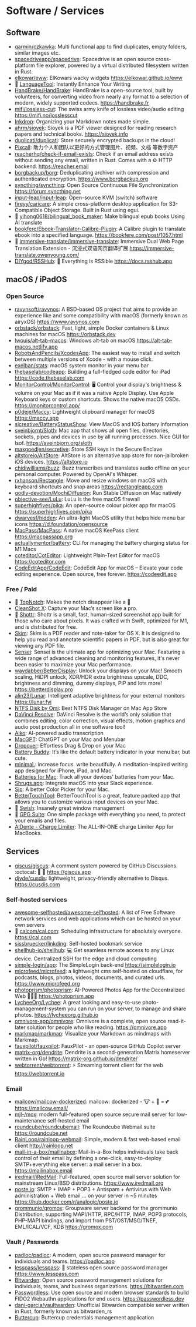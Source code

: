 # Software / Services

## Software

- [qarmin/czkawka](https://github.com/qarmin/czkawka): Multi functional app to
  find duplicates, empty folders, similar images etc.
- [spacedriveapp/spacedrive](https://github.com/spacedriveapp/spacedrive):
  Spacedrive is an open source cross-platform file explorer, powered by a
  virtual distributed filesystem written in Rust.
- [elkowar/eww](https://github.com/elkowar/eww): ElKowars wacky widgets
  <https://elkowar.github.io/eww>
- 🌟 [LanguageTool](https://languagetool.org): Instantly Enhance Your Writing
- [HandBrake/HandBrake](https://github.com/HandBrake/HandBrake): HandBrake is a
  open-source tool, built by volunteers, for converting video from nearly any
  format to a selection of modern, widely supported codecs.
  <https://handbrake.fr>
- [mifi/lossless-cut](https://github.com/mifi/lossless-cut): The swiss army
  knife of lossless video/audio editing <https://mifi.no/losslesscut>
- [Inkdrop](https://www.inkdrop.app): Organizing your Markdown notes made
  simple.
- [ahrm/sioyek](https://github.com/ahrm/sioyek): Sioyek is a PDF viewer designed
  for reading research papers and technical books. <https://sioyek.info>
- [duplicati/duplicati](https://github.com/duplicati/duplicati): Store securely
  encrypted backups in the cloud!
- [Pixcall](https://pixcall.com): 助力个人和团队以更好的方式管理图片、视频、文档
  等数字资产
- [reacherhq/check-if-email-exists](https://github.com/reacherhq/check-if-email-exists):
  Check if an email address exists without sending any email, written in Rust.
  Comes with a ⚙️ HTTP backend. <https://reacher.email>
- [borgbackup/borg](https://github.com/borgbackup/borg): Deduplicating archiver
  with compression and authenticated encryption. <https://www.borgbackup.org>
- [syncthing/syncthing](https://github.com/syncthing/syncthing): Open Source
  Continuous File Synchronization <https://forum.syncthing.net>
- [input-leap/input-leap](https://github.com/input-leap/input-leap): Open-source
  KVM (switch) software
- [fireyy/caricare](https://github.com/fireyy/caricare): A simple cross-platform
  desktop application for S3-Compatible Object Storage. Built in Rust using
  egui.
- 🌟
  [yihong0618/bilingual_book_maker](https://github.com/yihong0618/bilingual_book_maker):
  Make bilingual epub books Using AI translate
- [bookfere/Ebook-Translator-Calibre-Plugin](https://github.com/bookfere/Ebook-Translator-Calibre-Plugin):
  A Calibre plugin to translate ebook into a specified language.
  <https://bookfere.com/post/1057.html>
- 🌟
  [immersive-translate/immersive-translate](https://github.com/immersive-translate/immersive-translate):
  Immersive Dual Web Page Translation Extension - 沉浸式双语网页翻译扩展
  <https://immersive-translate.owenyoung.com/>
- [DIYgod/RSSHub](https://github.com/DIYgod/RSSHub): 🍰 Everything is RSSible
  <https://docs.rsshub.app>

## macOS / iPadOS

### Open Source

- [ravynsoft/ravynos](https://github.com/ravynsoft/ravynos): A BSD-based OS
  project that aims to provide an experience like and some compatibility with
  macOS (formerly known as airyxOS) <https://www.ravynos.com>
- [orbstack/orbstack](https://github.com/orbstack/orbstack): Fast, light, simple
  Docker containers & Linux machines for macOS <https://orbstack.dev>
- [lwouis/alt-tab-macos](https://github.com/lwouis/alt-tab-macos): Windows
  alt-tab on macOS <https://alt-tab-macos.netlify.app>
- [RobotsAndPencils/XcodesApp](https://github.com/RobotsAndPencils/XcodesApp):
  The easiest way to install and switch between multiple versions of Xcode -
  with a mouse click.
- [exelban/stats](https://github.com/exelban/stats): macOS system monitor in
  your menu bar
- [thebaselab/codeapp](https://github.com/thebaselab/codeapp): Building a
  full-fledged code editor for iPad <https://code.thebaselab.com>
- [MonitorControl/MonitorControl](https://github.com/MonitorControl/MonitorControl):
  🖥 Control your display's brightness & volume on your Mac as if it was a native
  Apple Display. Use Apple Keyboard keys or custom shortcuts. Shows the native
  macOS OSDs. <https://monitorcontrol.app/>
- [p0deje/Maccy](https://github.com/p0deje/Maccy): Lightweight clipboard manager
  for macOS <https://maccy.app>
- [sicreative/BatteryStatusShow](https://github.com/sicreative/BatteryStatusShow):
  View MacOS and IOS battery Information
- [sveinbjornt/Sloth](https://github.com/sveinbjornt/Sloth): Mac app that shows
  all open files, directories, sockets, pipes and devices in use by all running
  processes. Nice GUI for lsof. <https://sveinbjorn.org/sloth>
- [maxgoedjen/secretive](https://github.com/maxgoedjen/secretive): Store SSH
  keys in the Secure Enclave
- [altstoreio/AltStore](https://github.com/altstoreio/AltStore): AltStore is an
  alternative app store for non-jailbroken iOS devices. <https://altstore.io>
- [chidiwilliams/buzz](https://github.com/chidiwilliams/buzz): Buzz transcribes
  and translates audio offline on your personal computer. Powered by OpenAI's
  Whisper.
- [rxhanson/Rectangle](https://github.com/rxhanson/Rectangle): Move and resize
  windows on macOS with keyboard shortcuts and snap areas
  <https://rectangleapp.com>
- [godly-devotion/MochiDiffusion](https://github.com/godly-devotion/MochiDiffusion):
  Run Stable Diffusion on Mac natively
- [objective-see/LuLu](https://github.com/objective-see/LuLu): LuLu is the free
  macOS firewall
- [superhighfives/pika](https://github.com/superhighfives/pika): An open-source
  colour picker app for macOS <https://superhighfives.com/pika>
- [dwarvesf/hidden](https://github.com/dwarvesf/hidden): An ultra-light MacOS
  utility that helps hide menu bar icons <https://d.foundation/opensource>
- [MacPass/MacPass](https://github.com/MacPass/MacPass): A native macOS KeePass
  client <https://macpassapp.org>
- [actuallymentor/battery](https://github.com/actuallymentor/battery): CLI for
  managing the battery charging status for M1 Macs
- [coteditor/CotEditor](https://github.com/coteditor/CotEditor): Lightweight
  Plain-Text Editor for macOS <https://coteditor.com>
- [CodeEditApp/CodeEdit](https://github.com/CodeEditApp/CodeEdit): CodeEdit App
  for macOS – Elevate your code editing experience. Open source, free forever.
  <https://codeedit.app>

### Free / Paid

- 🌟 [TopNotch](https://topnotch.app): Makes the notch disappear like a 🥷
- [CleanShot X](https://cleanshot.com): Capture your Mac’s screen like a pro.
- 🌟 [Shottr](https://shottr.cc): Shottr is a small, fast, human-sized
  screenshot app built for those who care about pixels. It was crafted with
  Swift, optimized for M1, and is distributed for free.
- [Skim](https://skim-app.sourceforge.io): Skim is a PDF reader and note-taker
  for OS X. It is designed to help you read and annotate scientific papers in
  PDF, but is also great for viewing any PDF file.
- [Sensei](https://cindori.com/sensei): Sensei is the ultimate app for
  optimizing your Mac. Featuring a wide range of advanced cleaning and
  monitoring features, it's never been easier to maximize your Mac performance.
- [waydabber/BetterDisplay](https://github.com/waydabber/BetterDisplay): Unlock
  your displays on your Mac! Smooth scaling, HiDPI unlock, XDR/HDR extra
  brightness upscale, DDC, brightness and dimming, dummy displays, PIP and lots
  more! <https://betterdisplay.pro>
- [alin23/Lunar](https://github.com/alin23/Lunar): Intelligent adaptive
  brightness for your external monitors <https://lunar.fyi>
- [NTFS Disk by Omi](https://omiapps.com/product/1585757563): Best NTFS Disk
  Manager on Mac App Store
- [DaVinci Resolve](https://www.blackmagicdesign.com/products/davinciresolve):
  DaVinci Resolve is the world’s only solution that combines editing, color
  correction, visual effects, motion graphics and audio post production all in
  one software tool!
- [Aiko](https://sindresorhus.com/aiko): AI-powered audio transcription
- [MacGPT](https://www.macgpt.com): ChatGPT on your Mac and Menubar
- [Dropover](https://dropoverapp.com): Effortless Drag & Drop on your Mac
- [Battery Buddy](https://batterybuddy.app): It’s like the default battery
  indicator in your menu bar, but cute.
- [minimal.](https://minimal.app): increase focus. write beautifully. A
  meditation-inspired writing app designed for iPhone, iPad, and Mac.
- [Batteries for Mac](https://www.fadel.io/batteries): Track all your devices'
  batteries from your Mac.
- [Shrugs.app](https://shrugs.app): Integrate macOS into your Slack experience.
- [Sip](https://sipapp.io/): A better Color Picker for your Mac.
- [BetterTouchTool](https://folivora.ai/): BetterTouchTool is a great, feature
  packed app that allows you to customize various input devices on your Mac.
- 🌟 [Swish](https://highlyopinionated.co/swish/): Insanely great window
  management
- 🌟 [GPG Suite](https://gpgtools.org/): One simple package with everything you
  need, to protect your emails and files.
- [AlDente - Charge Limiter](https://apphousekitchen.com/): The ALL-IN-ONE
  charge Limiter App for MacBooks.

## Services

- [giscus/giscus](https://github.com/giscus/giscus): A comment system powered by
  GitHub Discussions. :octocat: 💬 💎 <https://giscus.app>
- [djyde/cusdis](https://github.com/djyde/cusdis): lightweight, privacy-friendly
  alternative to Disqus. <https://cusdis.com>

### Self-hosted services

- [awesome-selfhosted/awesome-selfhosted](https://github.com/awesome-selfhosted/awesome-selfhosted):
  A list of Free Software network services and web applications which can be
  hosted on your own servers
- 🌟 [calcom/cal.com](https://github.com/calcom/cal.com): Scheduling
  infrastructure for absolutely everyone. <https://cal.com>
- [sissbruecker/linkding](https://github.com/sissbruecker/linkding): Self-hosted
  bookmark service
- [shellhub-io/shellhub](https://github.com/shellhub-io/shellhub): 💻 Get
  seamless remote access to any Linux device. Centralized SSH for the edge and
  cloud computing
- [simple-login/app](https://github.com/simple-login/app): The SimpleLogin
  back-end <https://simplelogin.io>
- [microfeed/microfeed](https://github.com/microfeed/microfeed): a lightweight
  cms self-hosted on cloudflare, for podcasts, blogs, photos, videos, documents,
  and curated urls. <https://www.microfeed.org>
- [photoprism/photoprism](https://github.com/photoprism/photoprism): AI-Powered
  Photos App for the Decentralized Web 🌈💎✨ <https://photoprism.app>
- [LycheeOrg/Lychee](https://github.com/LycheeOrg/Lychee): A great looking and
  easy-to-use photo-management-system you can run on your server, to manage and
  share photos. <https://lycheeorg.github.io>
- [omnivore-app/omnivore](https://github.com/omnivore-app/omnivore): Omnivore is
  a complete, open source read-it-later solution for people who like reading.
  <https://omnivore.app>
- [markmap/markmap](https://github.com/markmap/markmap): Visualize your Markdown
  as mindmaps with Markmap.
- [fauxpilot/fauxpilot](https://github.com/fauxpilot/fauxpilot): FauxPilot - an
  open-source GitHub Copilot server
- [matrix-org/dendrite](https://github.com/matrix-org/dendrite): Dendrite is a
  second-generation Matrix homeserver written in Go!
  <https://matrix-org.github.io/dendrite/>
- [webtorrent/webtorrent](https://github.com/webtorrent/webtorrent): ⚡️
  Streaming torrent client for the web <https://webtorrent.io>

### Email

- [mailcow/mailcow-dockerized](https://github.com/mailcow/mailcow-dockerized):
  mailcow: dockerized - 🐮 + 🐋 = 💕 <https://mailcow.email/>
- [mjl-/mox](https://github.com/mjl-/mox): modern full-featured open source
  secure mail server for low-maintenance self-hosted email
- [roundcube/roundcubemail](https://github.com/roundcube/roundcubemail): The
  Roundcube Webmail suite <https://roundcube.net>
- [RainLoop/rainloop-webmail](https://github.com/RainLoop/rainloop-webmail):
  Simple, modern & fast web-based email client <http://rainloop.net>
- [mail-in-a-box/mailinabox](https://github.com/mail-in-a-box/mailinabox):
  Mail-in-a-Box helps individuals take back control of their email by defining a
  one-click, easy-to-deploy SMTP+everything else server: a mail server in a box.
  <https://mailinabox.email>
- [iredmail/iRedMail](https://github.com/iredmail/iRedMail): Full-featured, open
  source mail server solution for mainstream Linux/BSD distributions.
  <https://www.iredmail.org>
- [poste.io](https://poste.io): SMTP + IMAP + POP3 + Antispam + Antivirus with
  Web administration + Web email ... on your server in ~5 minutes
  <https://hub.docker.com/r/analogic/poste.io>
- [grommunio/gromox](https://github.com/grommunio/gromox): Groupware server
  backend for the grommunio Distribution, supporting MAPI/HTTP, RPC/HTTP, IMAP,
  POP3 protocols, PHP-MAPI bindings, and import from PST/OST/MSG/TNEF,
  EML/ICAL/VCF, KDB <https://gromox.com>

### Vault / Passwords

- [padloc/padloc](https://github.com/padloc/padloc): A modern, open source
  password manager for individuals and teams. <https://padloc.app>
- [lesspass/lesspass](https://github.com/lesspass/lesspass): 🔑 stateless open
  source password manager <https://www.lesspass.com>
- [Bitwarden](https://github.com/bitwarden): Open source password management
  solutions for individuals, teams, and business organizations.
  <https://bitwarden.com>
- [Passwordless](https://github.com/passwordless): Use open source and modern
  browser standards to build FIDO2 Webauthn applications for end users.
  <https://passwordless.dev>
- [dani-garcia/vaultwarden](https://github.com/dani-garcia/vaultwarden):
  Unofficial Bitwarden compatible server written in Rust, formerly known as
  bitwarden_rs
- [Buttercup](https://github.com/buttercup): Buttercup credentials management
  application
